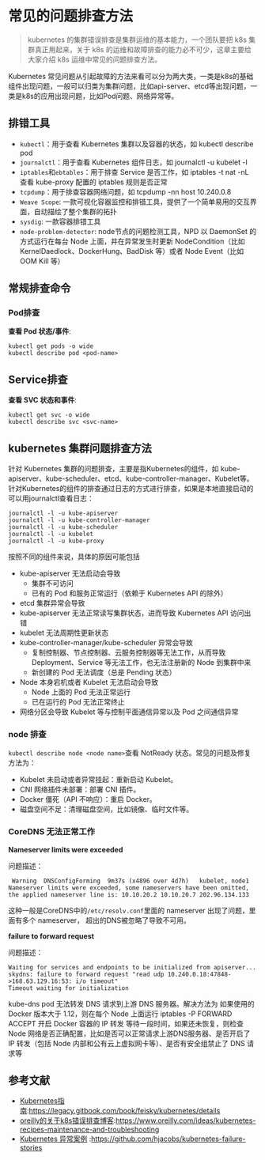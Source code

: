 

# 常见的问题排查方法



> kubernetes 的集群错误排查是集群运维的基本能力，一个团队要把 k8s 集群真正用起来，关于 k8s 的运维和故障排查的能力必不可少，这章主要给大家介绍 k8s 运维中常见的问题排查方法。

Kubernetes 常见问题从引起故障的方法来看可以分为两大类，一类是k8s的基础组件出现问题，一般可以归类为集群问题，比如api-server、etcd等出现问题，一类是k8s的应用出现问题，比如Pod问题、网络异常等。

## 排错工具



- `kubectl`：用于查看 Kubernetes 集群以及容器的状态，如 kubectl describe pod
- `journalctl`：用于查看 Kubernetes 组件日志，如 journalctl -u kubelet -l
- `iptables`和`ebtables`：用于排查 Service 是否工作，如 iptables -t nat -nL 查看 kube-proxy 配置的 iptables 规则是否正常
- `tcpdump`：用于排查容器网络问题，如 tcpdump -nn host 10.240.0.8
- `Weave Scope`: 一款可视化容器监控和排错工具，提供了一个简单易用的交互界面，自动描绘了整个集群的拓扑
- `sysdig`: 一款容器排错工具
- `node-problem-detector`: node节点的问题检测工具，NPD 以 DaemonSet 的方式运行在每台 Node 上面，并在异常发生时更新 NodeCondition（比如 KernelDaedlock、DockerHung、BadDisk 等）或者 Node Event（比如 OOM Kill 等）

## 常规排查命令

### Pod排查

**查看 Pod 状态/事件**:

```
kubectl get pods -o wide
kubectl describe pod <pod-name>
```

## Service排查

**查看 SVC 状态和事件**:

```
kubectl get svc -o wide
kubectl describe svc <svc-name>
```

## kubernetes 集群问题排查方法

针对 Kubernetes 集群的问题排查，主要是指Kubernetes的组件，如 kube-apiserver、kube-scheduler、etcd、kube-controller-manager、Kubelet等。 针对Kubernetes的组件的排查通过日志的方式进行排查，如果是本地直接启动的可以用journalctl查看日志：

```
journalctl -l -u kube-apiserver
journalctl -l -u kube-controller-manager
journalctl -l -u kube-scheduler
journalctl -l -u kubelet
journalctl -l -u kube-proxy
```

按照不同的组件来说，具体的原因可能包括

- kube-apiserver 无法启动会导致
  - 集群不可访问
  - 已有的 Pod 和服务正常运行（依赖于 Kubernetes API 的除外）
- etcd 集群异常会导致
- kube-apiserver 无法正常读写集群状态，进而导致 Kubernetes API 访问出错
- kubelet 无法周期性更新状态
- kube-controller-manager/kube-scheduler 异常会导致
  - 复制控制器、节点控制器、云服务控制器等无法工作，从而导致 Deployment、Service 等无法工作，也无法注册新的 Node 到集群中来
  - 新创建的 Pod 无法调度（总是 Pending 状态）
- Node 本身宕机或者 Kubelet 无法启动会导致
  - Node 上面的 Pod 无法正常运行
  - 已在运行的 Pod 无法正常终止
- 网络分区会导致 Kubelet 等与控制平面通信异常以及 Pod 之间通信异常

### node 排查

`kubectl describe node <node name>`查看 NotReady 状态。常见的问题及修复方法为：

- Kubelet 未启动或者异常挂起：重新启动 Kubelet。
- CNI 网络插件未部署：部署 CNI 插件。
- Docker 僵死（API 不响应）：重启 Docker。
- 磁盘空间不足：清理磁盘空间，比如镜像、临时文件等。

### CoreDNS 无法正常工作

**Nameserver limits were exceeded**

问题描述：

```
 Warning  DNSConfigForming  9m37s (x4896 over 4d7h)   kubelet, node1  Nameserver limits were exceeded, some nameservers have been omitted, the applied nameserver line is: 10.10.20.2 10.10.20.7 202.96.134.133
```

这种一般是CoreDNS中的`/etc/resolv.conf`里面的 nameserver 出现了问题，里面有多个 nameserver， 超出的DNS被忽略了导致不可用。

**failure to forward request**

问题描述：

```
Waiting for services and endpoints to be initialized from apiserver...
skydns: failure to forward request "read udp 10.240.0.18:47848->168.63.129.16:53: i/o timeout"
Timeout waiting for initialization
```

kube-dns pod 无法转发 DNS 请求到上游 DNS 服务器。解决方法为 如果使用的 Docker 版本大于 1.12，则在每个 Node 上面运行 iptables -P FORWARD ACCEPT 开启 Docker 容器的 IP 转发 等待一段时间，如果还未恢复，则检查 Node 网络是否正确配置，比如是否可以正常请求上游DNS服务器、是否开启了 IP 转发（包括 Node 内部和公有云上虚拟网卡等）、是否有安全组禁止了 DNS 请求等

## 参考文献



- [Kubernetes指南](https://legacy.gitbook.com/book/feisky/kubernetes/details):https://legacy.gitbook.com/book/feisky/kubernetes/details
- [oreilly的关于k8s错误排查博客](https://www.oreilly.com/ideas/kubernetes-recipes-maintenance-and-troubleshooting):https://www.oreilly.com/ideas/kubernetes-recipes-maintenance-and-troubleshooting
- [Kubernetes 异常案例](https://github.com/hjacobs/kubernetes-failure-stories) :https://github.com/hjacobs/kubernetes-failure-stories